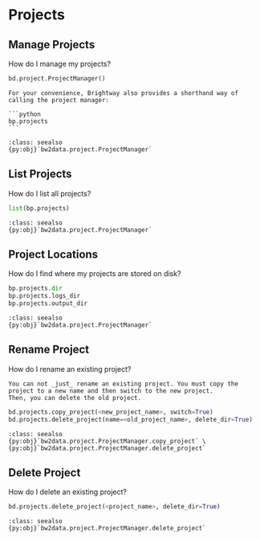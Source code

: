 # Projects

## Manage Projects

How do I manage my projects?

```python
bd.project.ProjectManager()
```

````{note}
For your convenience, Brightway also provides a shorthand way of calling the project manager:

```python
bp.projects
```
````

```{admonition} API Documentation
:class: seealso
{py:obj}`bw2data.project.ProjectManager`
```

## List Projects

How do I list all projects?

```python
list(bp.projects)
```

```{admonition} API Documentation
:class: seealso
{py:obj}`bw2data.project.ProjectManager`
```

## Project Locations

How do I find where my projects are stored on disk?

```python
bp.projects.dir
bp.projects.logs_dir
bp.projects.output_dir
```

```{admonition} API Documentation
:class: seealso
{py:obj}`bw2data.project.ProjectManager`
```

## Rename Project

How do I rename an existing project?

```{note}
You can not _just_ rename an existing project. You must copy the project to a new name and then switch to the new project.
Then, you can delete the old project.
```

```python
bd.projects.copy_project(<new_project_name>, switch=True)
bd.projects.delete_project(name=<old_project_name>, delete_dir=True)
```

```{admonition} API Documentation
:class: seealso
{py:obj}`bw2data.project.ProjectManager.copy_project` \
{py:obj}`bw2data.project.ProjectManager.delete_project`
```

## Delete Project

How do I delete an existing project?

```python
bd.projects.delete_project(<project_name>, delete_dir=True)
```

```{admonition} API Documentation
:class: seealso
{py:obj}`bw2data.project.ProjectManager.delete_project`
```